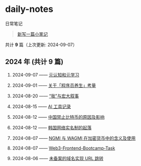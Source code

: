 # daily-notes

日常笔记

> [新写一篇小笔记](https://github.com/whisper-xiang/daily-notes/issues/new)

共计 **9** 篇（上次更新: 2024-09-07）

## 2024 年 (共计 9 篇)

1. 2024-09-07 —— [元认知和元学习](https://github.com/whisper-xiang/daily-notes/issues/30)

2. 2024-09-01 —— [关于「程序员养生」考量](https://github.com/whisper-xiang/daily-notes/issues/29)

3. 2024-08-20 —— [“我”与宏大叙事](https://github.com/whisper-xiang/daily-notes/issues/28)

4. 2024-08-15 —— [AI 工具记录](https://github.com/whisper-xiang/daily-notes/issues/27)

5. 2024-08-12 —— [中国禁止比特币的原因及影响](https://github.com/whisper-xiang/daily-notes/issues/26)

6. 2024-08-12 —— [韩国网络实名制的起落](https://github.com/whisper-xiang/daily-notes/issues/25)

7. 2024-08-07 —— [NGMI 与 WAGMI 在加密货币中的含义及使用](https://github.com/whisper-xiang/daily-notes/issues/24)

8. 2024-08-07 —— [Web3-Frontend-Bootcamp-Task](https://github.com/whisper-xiang/daily-notes/issues/23)

9. 2024-08-06 —— [未备案的域名实现 URL 跳转](https://github.com/whisper-xiang/daily-notes/issues/18)
